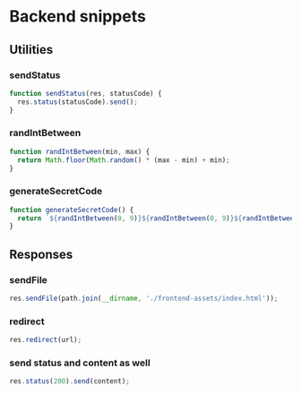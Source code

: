 # Backend snippets

## Utilities

### sendStatus

```js
function sendStatus(res, statusCode) {
  res.status(statusCode).send();
}
```

### randIntBetween
```js
function randIntBetween(min, max) {
  return Math.floor(Math.random() * (max - min) + min);
}
```

### generateSecretCode
```js
function generateSecretCode() {
  return `${randIntBetween(0, 9)}${randIntBetween(0, 9)}${randIntBetween(0, 9)}${randIntBetween(0, 9)}`;
}
```

## Responses

### sendFile
```js
res.sendFile(path.join(__dirname, './frontend-assets/index.html'));
```
### redirect
```js
res.redirect(url);
```
### send status and content as well
```js
res.status(200).send(content);
```
